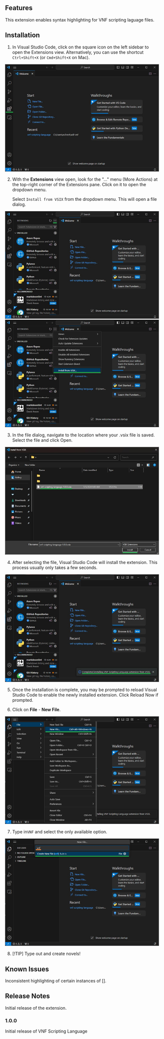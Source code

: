 ## Features

This extension enables syntax highlighting for VNF scripting laguage files.

## Installation

1. In Visual Studio Code, click on the square icon on the left sidebar to open the Extensions view. Alternatively, you can use the shortcut `Ctrl+Shift+X` (or `Cmd+Shift+X` on Mac).

![Step 1](images/1.jpg)

2. With the **Extensions** view open, look for the "..." menu (More Actions) at the top-right corner of the Extensions pane. Click on it to open the dropdown menu.

    Select `Install from VSIX` from the dropdown menu. This will open a file dialog.

![Step 2 Part A](images/2a.jpg)
<space>
![Step 2 Part B](images/2b.jpg)

3. In the file dialog, navigate to the location where your .vsix file is saved. Select the file and click Open.

![Step 3](images/3.jpg)

4. After selecting the file, Visual Studio Code will install the extension. This process usually only takes a few seconds.

![Step 4](images/4.jpg)

5. Once the installation is complete, you may be prompted to reload Visual Studio Code to enable the newly installed extension. Click Reload Now if prompted.

6. Click on **File** - **New File**.

![Step 6](images/6.jpg)

7. Type in`VNF` and select the only available option.

![Step 7](images/7.jpg)

8. [!TIP]
    Type out and create novels!

## Known Issues

Inconsistent highlighting of certain instances of [].

## Release Notes

Initial release of the extension.

### 1.0.0

Initial release of VNF Scripting Language
